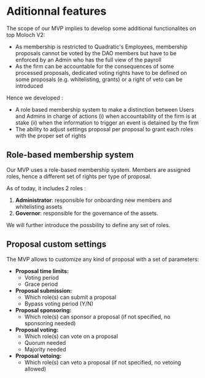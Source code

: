 # Aditionnal features

The scope of our MVP implies to develop some additional functionalites on top Moloch V2:

* As membership is restricted to Quadratic's Employees, membership proposals cannot be voted by the DAO members but have to be enforced by an Admin who has the full view of the payroll
* As the firm can be accountable for the consequences of some processed proposals, dedicated voting rights have to be defined on some proposals (e.g. whitelisting, grants) or a right of veto can be introduced

Hence we developed :

* A role based membership system to make a distinction between Users and Admins in charge of actions (i) when accountability of the firm is at stake (ii) when the information to trigger an event is detained by the firm
* The ability to adjust settings proposal per proposal to grant each roles with the proper set of rights

## Role-based membership system <a href="#markdown-header-members" id="markdown-header-members"></a>

Our MVP uses a role-based membership system. Members are assigned roles, hence a different set of rights per type of proposal.

As of today, it includes 2 roles :

1. **Administrator**: responsible for onboarding new members and whitelisting assets
2. **Governor**: responsible for the governance of the assets.

We will further introduce the possbility to define any set of roles.

## Proposal custom settings

The MVP allows to customize any kind of proposal with a set of parameters:

* **Proposal time limits:**
  * Voting period
  * Grace period
* **Proposal submission:**
  * Which role(s) can submit a proposal
  * Bypass voting period (Y/N)
* **Proposal sponsoring:**
  * Which role(s) can sponsor a proposal (if not specified, no sponsoring needed)
* **Proposal voting:**&#x20;
  * Which role(s) can vote on a proposal
  * Quorum needed
  * Majority needed
* **Proposal vetoing:**
  * Which role(s) can veto a proposal (if not specified, no vetoing allowed)
